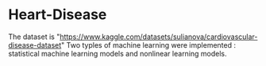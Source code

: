 # Heart-Disease
The dataset is "https://www.kaggle.com/datasets/sulianova/cardiovascular-disease-dataset"
Two typles of machine learning were implemented : statistical machine learning models  and nonlinear learning models.
